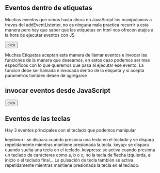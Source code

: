 ## Eventos dentro de etiquetas
Muchos eventos que vimos hasta ahora en JavaScript los manipulamos a traves del addEventListener, no es ninguna mala practica recurrir a esta manera pero hay que saber que las etiquetas en html nos ofrecen atajos a la hora de ejecutar eventos con JS

<button onclick="changeColor()">click</button>
<script>
    const changeColor=()=>{
        let myBtn= document.querySelector('button')
        myBtn.setAttribute('style','background:red;')
    }
</script>

Muchas Etiquetas aceptan esta manera de llamar eventos  e invocar las funciones de la manera que deseamos, en estos caso podemos ser mas especificos con lo que queremos que pasa al ejecutar ese evento.
La funcion debe ser llamada e invocada dentro de la etiqueta y si acepta parametros tambien deben de agregarse

## invocar eventos desde JavaScript

<button >click</button>
<script>
        let myBtn= document.querySelector('button')
        myBtn.onclick=function(){
        myBtn.setAttribute('style','background:red;')
        }
</script>

## Eventos de las teclas
Hay 3 eventos principales con el teclado que podemos manipular

keydown : se dispara cuando presiona una tecla en el teclado y se dispara repetidamente mientras mantiene presionada la tecla.
keyup: se dispara cuando suelta una tecla en el teclado.
keypress: se activa cuando presiona un teclado de caracteres como a, b o c, no la tecla de flecha izquierda, el inicio o el teclado final... La pulsación de tecla también se activa repetidamente mientras mantiene presionada la tecla en el teclado.



